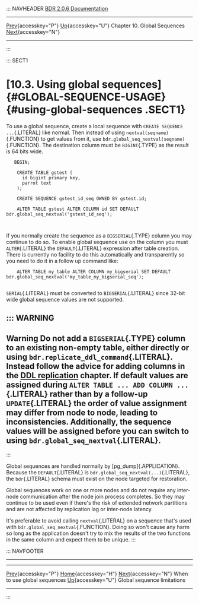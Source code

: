 ::: NAVHEADER
  [BDR 2.0.6 Documentation](index.md)                                                                                                                          
  ---------------------------------------------------------------------------------- -------------------------------------------- ------------------------------ ---------------------------------------------------------------------------------------
  [Prev](global-sequences-when.md "When to use global sequences"){accesskey="P"}   [Up](global-sequences.md){accesskey="U"}    Chapter 10. Global Sequences    [Next](global-sequence-limitations.md "Global sequence limitations"){accesskey="N"}

------------------------------------------------------------------------
:::

::: SECT1
# [10.3. Using global sequences]{#GLOBAL-SEQUENCE-USAGE} {#using-global-sequences .SECT1}

To use a global sequence, create a local sequence with
`CREATE SEQUENCE ...`{.LITERAL} like normal. Then instead of using
`nextval(seqname)`{.FUNCTION} to get values from it, use
`bdr.global_seq_nextval(seqname)`{.FUNCTION}. The destination column
must be `BIGINT`{.TYPE} as the result is 64 bits wide.

``` PROGRAMLISTING
   BEGIN;

    CREATE TABLE gstest (
      id bigint primary key,
      parrot text
    );

    CREATE SEQUENCE gstest_id_seq OWNED BY gstest.id;

    ALTER TABLE gstest ALTER COLUMN id SET DEFAULT bdr.global_seq_nextval('gstest_id_seq');
   
   
```

If you normally create the sequence as a `BIGSERIAL`{.TYPE} column you
may continue to do so. To enable global sequence use on the column you
must `ALTER`{.LITERAL} the `DEFAULT`{.LITERAL} expression after table
creation. There is currently no facility to do this automatically and
transparently so you need to do it in a follow up command like:

``` PROGRAMLISTING
    ALTER TABLE my_table ALTER COLUMN my_bigserial SET DEFAULT bdr.global_seq_nextval('my_table_my_bigserial_seq');
   
```

`SERIAL`{.LITERAL} must be converted to `BIGSERIAL`{.LITERAL} since
32-bit wide global sequence values are not supported.

::: WARNING
  ------------------------------------------------------------------------------------------------------------------------------------------------------------------------------------------------------------------------------------------------------------------------------------------------------------------------------------------------------------------------------------------------------------------------------------------------------------------------------------------------------------------------------------------------------------------------------------------
  **Warning**
  Do not add a `BIGSERIAL`{.TYPE} column to an existing non-empty table, either directly or using `bdr.replicate_ddl_command`{.LITERAL}. Instead follow the advice for adding columns in the [DDL replication](ddl-replication.md) chapter. If default values are assigned during `ALTER TABLE ... ADD COLUMN ...`{.LITERAL} rather than by a follow-up `UPDATE`{.LITERAL} the order of value assignment may differ from node to node, leading to inconsistencies. Additionally, the sequence values will be assigned before you can switch to using `bdr.global_seq_nextval`{.LITERAL}.
  ------------------------------------------------------------------------------------------------------------------------------------------------------------------------------------------------------------------------------------------------------------------------------------------------------------------------------------------------------------------------------------------------------------------------------------------------------------------------------------------------------------------------------------------------------------------------------------------
:::

Global sequences are handled normally by [pg_dump]{.APPLICATION}.
Because the `DEFAULT`{.LITERAL} is
`bdr.global_seq_nextval(...)`{.LITERAL}, the `bdr`{.LITERAL} schema must
exist on the node targeted for restoration.

Global sequences work on one or more nodes and do not require any
inter-node communication after the node join process completes. So they
may continue to be used even if there\'s the risk of extended network
partitions and are not affected by replication lag or inter-node
latency.

It\'s preferable to avoid calling `nextval`{.LITERAL} on a sequence
that\'s used with `bdr.global_seq_nextval`{.FUNCTION}. Doing so won\'t
cause any harm so long as the application doesn\'t try to mix the
results of the two functions in the same column and expect them to be
unique.
:::

::: NAVFOOTER

------------------------------------------------------------------------

  --------------------------------------------------- -------------------------------------------- ---------------------------------------------------------
  [Prev](global-sequences-when.md){accesskey="P"}        [Home](index.md){accesskey="H"}         [Next](global-sequence-limitations.md){accesskey="N"}
  When to use global sequences                         [Up](global-sequences.md){accesskey="U"}                                Global sequence limitations
  --------------------------------------------------- -------------------------------------------- ---------------------------------------------------------
:::
